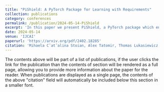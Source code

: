 ```yaml
---
title: "PiShield: A PyTorch Package for Learning with Requirements"
collection: publications
category: conferences
permalink: /publication/2024-05-14-PiShield
excerpt: 'In this paper we present PiShield, a PyTorch package which encompasses our entire work. PiShield gives you access to the function **build_shield_layer** which takes in input the path to a txt file where your requirements are written, and returns a pytorch layer which can be added on top of any network and guarantees the requirements satisfaction.'
date: 2024-05-14
venue: 'IJCAI'
paperurl: 'https://arxiv.org/pdf/2402.18285'
citation: 'Mihaela C˘at˘alina Stoian, Alex Tatomir, Thomas Lukasiewicz, and Eleonora Giunchiglia. PiShield: A PyTorch Package for Learning with Requirements. Proceedings of IJCAI, 2024.'
---
```


The contents above will be part of a list of publications, if the user clicks the link for the publication than the contents of section will be rendered as a full page, allowing you to provide more information about the paper for the reader. When publications are displayed as a single page, the contents of the above "citation" field will automatically be included below this section in a smaller font.